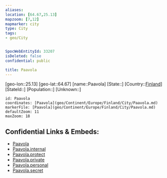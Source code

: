 ```yaml
---
aliases: 
location: [64.67,25.13]
mapzoom: [7,12] 
mapmarker: city 
type: City
tags:
- geo/City


SpocWebEntityId: 33207
isDeleted: false
confidential: public

title: Paavola
---
```

[geo-lon::25.13]
[geo-lat::64.67]
[name::Paavola]
[State::]
[Country::[Finland](geo/Continent/Europe/Finland.md)]
[StateId::]
[Population::]
[Unknown::]


```leaflet
id: Paavola
coordinates: [Paavola](geo/Continent/Europe/Finland/City/Paavola.md)
markerFile: [Paavola](geo/Continent/Europe/Finland/City/Paavola.md)
defaultZoom: 11 
maxZoom: 18
```


## Confidential Links & Embeds: 
- [Paavola](../../../../../../_public/geo/Continent/Europe/Finland/City/Paavola.md) 
- [Paavola.internal](../../../../../../_internal/geo/Continent/Europe/Finland/City/Paavola.internal.md) 
- [Paavola.protect](../../../../../../_protect/geo/Continent/Europe/Finland/City/Paavola.protect.md) 
- [Paavola.private](../../../../../../_private/geo/Continent/Europe/Finland/City/Paavola.private.md) 
- [Paavola.personal](../../../../../../_personal/geo/Continent/Europe/Finland/City/Paavola.personal.md) 
- [Paavola.secret](../../../../../../_secret/geo/Continent/Europe/Finland/City/Paavola.secret.md) 
